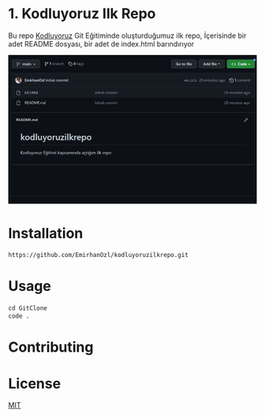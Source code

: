 # 1. Kodluyoruz Ilk Repo
Bu repo [Kodluyoruz](kodluyoruz.org) Git Eğitiminde oluşturduğumuz ilk repo, İçerisinde bir adet README dosyası, bir adet de index.html barındırıyor

![Gorsel](resim.png)

# Installation
````
https://github.com/EmirhanOzl/kodluyoruzilkrepo.git
````
# Usage
```
cd GitClone
code .
```
# Contributing

# License
[MIT]()

